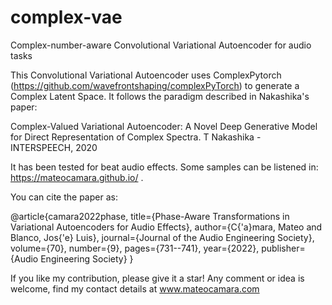 # complex-vae
Complex-number-aware Convolutional Variational Autoencoder for audio tasks

This Convolutional Variational Autoencoder uses ComplexPytorch (https://github.com/wavefrontshaping/complexPyTorch) to generate a Complex Latent Space. It follows the paradigm described in Nakashika's paper:

Complex-Valued Variational Autoencoder: A Novel Deep Generative Model for Direct Representation of Complex Spectra.
T Nakashika - INTERSPEECH, 2020

It has been tested for beat audio effects. Some samples can be listened in: https://mateocamara.github.io/ . 

You can cite the paper as:

@article{camara2022phase,
  title={Phase-Aware Transformations in Variational Autoencoders for Audio Effects},
  author={C{\'a}mara, Mateo and Blanco, Jos{\'e} Luis},
  journal={Journal of the Audio Engineering Society},
  volume={70},
  number={9},
  pages={731--741},
  year={2022},
  publisher={Audio Engineering Society}
}

If you like my contribution, please give it a star! Any comment or idea is welcome, find my contact details at www.mateocamara.com
